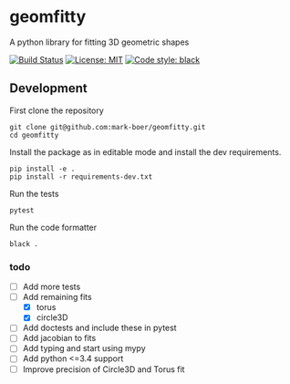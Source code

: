 # geomfitty
A python library for fitting 3D geometric shapes

[![Build Status](https://travis-ci.org/mark-boer/geomfitty.svg?branch=master)](https://travis-ci.org/mark-boer/geomfitty)
[![License: MIT](https://img.shields.io/badge/License-MIT-yellow.svg)](https://github.com/mark-boer/geomfitty/blob/master/LICENSE)
[![Code style: black](https://img.shields.io/badge/code%20style-black-000000.svg)](https://github.com/ambv/black)

## Development
First clone the repository
```
git clone git@github.com:mark-boer/geomfitty.git
cd geomfitty
```

Install the package as in editable mode and install the dev requirements.
```
pip install -e .
pip install -r requirements-dev.txt
```

Run the tests
```
pytest
```

Run the code formatter
```
black .
```

### todo
 - [ ] Add more tests
 - [ ] Add remaining fits
    - [x] torus
    - [x] circle3D
 - [ ] Add doctests and include these in pytest
 - [ ] Add jacobian to fits
 - [ ] Add typing and start using mypy
 - [ ] Add python <=3.4 support
 - [ ] Improve precision of Circle3D and Torus fit
